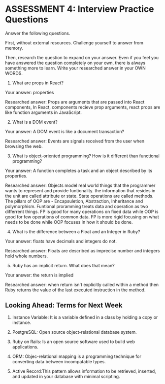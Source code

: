 # ASSESSMENT 4: Interview Practice Questions
Answer the following questions.

First, without external resources. Challenge yourself to answer from memory.

Then, research the question to expand on your answer. Even if you feel you have answered the question completely on your own, there is always something more to learn. Write your researched answer in your OWN WORDS.  

1. What are props in React? 

  Your answer: properties

  Researched answer: Props are arguments that are passed into React components, In React, components recieve prop arguments, react props are like function arguments in JavaScript.



2. What is a DOM event?

  Your answer:  A DOM event is like a document transaction?

  Researched answer: Events are signals received from the user when browsing the web.



3. What is object-oriented programming? How is it different than functional programming?

  Your answer: A function completes a task and an object described by its properties.

  Researched answer: Objects model real world things that the programmer wants to represent and provide funtionality.  the information that resides in the unit are called attribute or state. State operations are called methods.
  The pillars of OOP are - Encapsuletion, Abstraction, Inheritance and polymorphism.
  Funtional proramming treats data and operation as two differrent things.  FP is good for many operations on fixed data while OOP is good for few operations of common data.  FP is more rigid focusing on what needs to be done while OOP focuses in how it should be done.



4. What is the difference between a Float and an Integer in Ruby?

  Your answer: floats have decimals and integers do not.

  Researched answer: Floats are described as imprecise number and integers hold whole numbers.



5. Ruby has an implicit return. What does that mean?

  Your answer: the return is implied

  Researched answer: when return isn't explicitly called within a method then Ruby returns the value of the last executed instruction in the method.



## Looking Ahead: Terms for Next Week

1. Instance Variable: It is a variable defined in a class by holding a copy or instance.

2. PostgreSQL: Open source object-relational database system.

3. Ruby on Rails:  Is an open source software used to build web applications.

4. ORM: Objec-relational mapping is a programming technique for converting data between incompatable types.

5. Active Record:This pattern allows information to be retrieved, inserted, and updated in your database with minimal scripting.
